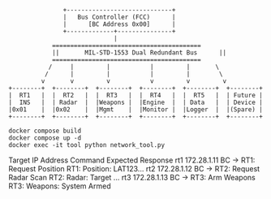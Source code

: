 ```
               +-----------------------------+
               |   Bus Controller (FCC)      |
               |      [BC Address 0x00]      |
               +-------------+---------------+
                             |
            =========================================
            ||       MIL-STD-1553 Dual Redundant Bus      ||
            =========================================
           /     |         |           |         |       \
          /      |         |           |         |        \
         v       v         v           v         v         v
+--------+  +--------+  +--------+  +--------+  +--------+  +--------+
|  RT1   |  |  RT2   |  |  RT3   |  |  RT4   |  |  RT5   |  | Future |
|  INS   |  | Radar  |  |Weapons |  |Engine  |  | Data   |  | Device |
|0x01    |  |0x02    |  |Mgmt    |  |Monitor |  |Logger  |  |(Spare) |
+--------+  +--------+  +--------+  +--------+  +--------+  +--------+
```


```
docker compose build
docker compose up -d
docker exec -it tool python network_tool.py
```


Target	IP Address	Command	Expected Response
rt1	172.28.1.11	BC -> RT1: Request Position	RT1: Position: LAT123...
rt2	172.28.1.12	BC -> RT2: Request Radar Scan	RT2: Radar: Target ...
rt3	172.28.1.13	BC -> RT3: Arm Weapons	RT3: Weapons: System Armed